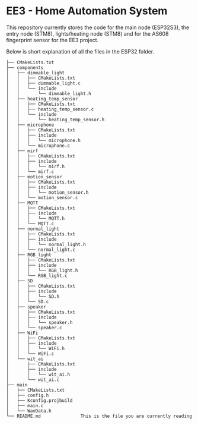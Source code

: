# EE3 - Home Automation System
This repository currently stores the code for the main node (ESP32S3), the entry node (STM8), lights/heating node (STM8) and for the AS608 fingerprint sensor for the EE3 project.

Below is short explanation of all the files in the ESP32 folder.

```
├── CMakeLists.txt
├── components
│   ├── dimmable_light
│   │   ├── CMakeLists.txt
│   │   ├── dimmable_light.c
│   │   └── include
│   │       └── dimmable_light.h
│   ├── heating_temp_sensor
│   │   ├── CMakeLists.txt
│   │   ├── heating_temp_sensor.c
│   │   └── include
│   │       └── heating_temp_sensor.h
│   ├── microphone
│   │   ├── CMakeLists.txt
│   │   ├── include
│   │   │   └── microphone.h
│   │   └── microphone.c
│   ├── mirf
│   │   ├── CMakeLists.txt
│   │   ├── include
│   │   │   └── mirf.h
│   │   └── mirf.c
│   ├── motion_sensor
│   │   ├── CMakeLists.txt
│   │   ├── include
│   │   │   └── motion_sensor.h
│   │   └── motion_sensor.c
│   ├── MQTT
│   │   ├── CMakeLists.txt
│   │   ├── include
│   │   │   └── MQTT.h
│   │   └── MQTT.c
│   ├── normal_light
│   │   ├── CMakeLists.txt
│   │   ├── include
│   │   │   └── normal_light.h
│   │   └── normal_light.c
│   ├── RGB_light
│   │   ├── CMakeLists.txt
│   │   ├── include
│   │   │   └── RGB_light.h
│   │   └── RGB_light.c
│   ├── SD
│   │   ├── CMakeLists.txt
│   │   ├── include
│   │   │   └── SD.h
│   │   └── SD.c
│   ├── speaker
│   │   ├── CMakeLists.txt
│   │   ├── include
│   │   │   └── speaker.h
│   │   └── speaker.c
│   ├── WiFi
│   │   ├── CMakeLists.txt
│   │   ├── include
│   │   │   └── WiFi.h
│   │   └── WiFi.c
│   └── wit_ai
│       ├── CMakeLists.txt
│       ├── include
│       │   └── wit_ai.h
│       └── wit_ai.c
├── main
│   ├── CMakeLists.txt
│   ├── config.h
│   ├── Kconfig.projbuild
│   ├── main.c
│   └── WavData.h
└── README.md               This is the file you are currently reading
```
